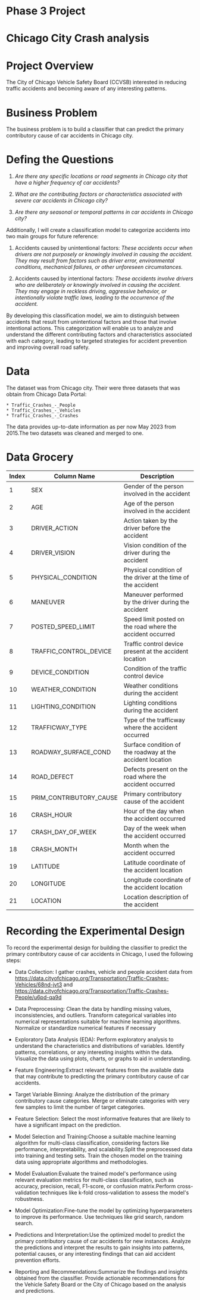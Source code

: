 # Phase 3 Project 

# Chicago City Crash analysis

# Project Overview
The City of Chicago Vehicle Safety Board (CCVSB) interested in reducing traffic accidents and becoming aware of any interesting patterns.

# Business Problem

The business problem is to build a classifier that can predict the primary contributory cause of car accidents in Chicago city.

# Defing the Questions
   1. *Are there any specific locations or road segments in Chicago city that have a higher frequency of car accidents?*

   2. *What are the contributing factors or characteristics associated with severe car accidents in Chicago city?*

   3. *Are there any seasonal or temporal patterns in car accidents in Chicago city?*

Additionally, I will create a classification model to categorize accidents into two main groups for future reference:

1. Accidents caused by unintentional factors: *These accidents occur when drivers are not purposely or knowingly involved in causing the accident. They may result from factors such as driver error, environmental conditions, mechanical failures, or other unforeseen circumstances.*

2. Accidents caused by intentional factors: *These accidents involve drivers who are deliberately or knowingly involved in causing the accident. They may engage in reckless driving, aggressive behavior, or intentionally violate traffic laws, leading to the occurrence of the accident.*

By developing this classification model, we aim to distinguish between accidents that result from unintentional factors and those that involve intentional actions. This categorization will enable us to analyze and understand the different contributing factors and characteristics associated with each category, leading to targeted strategies for accident prevention and improving overall road safety.

# Data

The dataset was from Chicago city. Their were three datasets that was obtain from Chicago Data Portal:


    * Traffic_Crashes_-_People 
    * Traffic_Crashes_-_Vehicles
    * Traffic_Crashes_-_Crashes
The data provides up-to-date information as per now May 2023 from 2015.The two datasets was cleaned and merged to one.

# Data Grocery

| Index | Column Name             | Description                                                  |
|-------|-------------------------|--------------------------------------------------------------|
| 1     | SEX                     | Gender of the person involved in the accident                |
| 2     | AGE                     | Age of the person involved in the accident                   |
| 3     | DRIVER_ACTION           | Action taken by the driver before the accident               |
| 4     | DRIVER_VISION           | Vision condition of the driver during the accident           |
| 5     | PHYSICAL_CONDITION      | Physical condition of the driver at the time of the accident |
| 6     | MANEUVER                | Maneuver performed by the driver during the accident         |
| 7     | POSTED_SPEED_LIMIT      | Speed limit posted on the road where the accident occurred   |
| 8     | TRAFFIC_CONTROL_DEVICE  | Traffic control device present at the accident location      |
| 9     | DEVICE_CONDITION        | Condition of the traffic control device                       |
| 10    | WEATHER_CONDITION       | Weather conditions during the accident                        |
| 11    | LIGHTING_CONDITION      | Lighting conditions during the accident                       |
| 12    | TRAFFICWAY_TYPE         | Type of the trafficway where the accident occurred           |
| 13    | ROADWAY_SURFACE_COND    | Surface condition of the roadway at the accident location    |
| 14    | ROAD_DEFECT             | Defects present on the road where the accident occurred       |
| 15    | PRIM_CONTRIBUTORY_CAUSE | Primary contributory cause of the accident                    |
| 16    | CRASH_HOUR              | Hour of the day when the accident occurred                   |
| 17    | CRASH_DAY_OF_WEEK       | Day of the week when the accident occurred                   |
| 18    | CRASH_MONTH             | Month when the accident occurred                             |
| 19    | LATITUDE                | Latitude coordinate of the accident location                  |
| 20    | LONGITUDE               | Longitude coordinate of the accident location                 |
| 21    | LOCATION                | Location description of the accident                          |



# Recording the Experimental Design

To record the experimental design for building the classifier to predict the primary contributory cause of car accidents in Chicago, I used the following steps:

* Data Collection:  I gather crashes, vehicle and people accident data from https://data.cityofchicago.org/Transportation/Traffic-Crashes-Vehicles/68nd-jvt3  and https://data.cityofchicago.org/Transportation/Traffic-Crashes-People/u6pd-qa9d 

* Data Preprocessing: Clean the data by handling missing values, inconsistencies, and outliers.
                      Transform categorical variables into numerical representations suitable for machine learning algorithms.
                      Normalize or standardize numerical features if necessary

* Exploratory Data Analysis (EDA): Perform exploratory analysis to understand the characteristics and distributions of variables.
                                   Identify patterns, correlations, or any interesting insights within the data.
                                   Visualize the data using plots, charts, or graphs to aid in understanding.

* Feature Engineering:Extract relevant features from the available data that may contribute to predicting the primary contributory cause of car accidents.
* Target Variable Binning: Analyze the distribution of the primary contributory cause categories.
Merge or eliminate categories with very few samples to limit the number of target categories.                                  

* Feature Selection: Select the most informative features that are likely to have a significant impact on the prediction.

* Model Selection and Training:Choose a suitable machine learning algorithm for multi-class classification, considering factors like performance, interpretability, and scalability.Split the preprocessed data into training and testing sets.
Train the chosen model on the training data using appropriate algorithms and methodologies.
* Model Evaluation:Evaluate the trained model's performance using relevant evaluation metrics for multi-class classification, such as accuracy, precision, recall, F1-score, or confusion matrix.Perform cross-validation techniques like k-fold cross-validation to assess the model's robustness.
* Model Optimization:Fine-tune the model by optimizing hyperparameters to improve its performance.
Use techniques like grid search, random search.
* Predictions and Interpretation:Use the optimized model to predict the primary contributory cause of car accidents for new instances.
Analyze the predictions and interpret the results to gain insights into patterns, potential causes, or any interesting findings that can aid accident prevention efforts.
* Reporting and Recommendations:Summarize the findings and insights obtained from the classifier.
Provide actionable recommendations for the Vehicle Safety Board or the City of Chicago based on the analysis and predictions.

